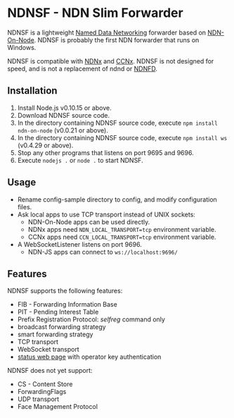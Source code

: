# NDNSF - NDN Slim Forwarder

NDNSF is a lightweight [Named Data Networking](http://www.named-data.net/) forwarder based on [NDN-On-Node](https://github.com/named-data/NDN-On-Node). NDNSF is probably the first NDN forwarder that runs on Windows.

NDNSF is compatible with [NDNx](https://github.com/named-data/ndnx) and [CCNx](http://www.ccnx.org/). NDNSF is not designed for speed, and is not a replacement of ndnd or [NDNFD](https://github.com/NDN-Routing/NDNFD).

## Installation

1. Install Node.js v0.10.15 or above.
2. Download NDNSF source code.
3. In the directory containing NDNSF source code, execute `npm install ndn-on-node` (v0.0.21 or above).
3. In the directory containing NDNSF source code, execute `npm install ws` (v0.4.29 or above).
4. Stop any other programs that listens on port 9695 and 9696.
5. Execute `nodejs .` or `node .` to start NDNSF.

## Usage

* Rename config-sample directory to config, and modify configuration files.
* Ask local apps to use TCP transport instead of UNIX sockets:
    * NDN-On-Node apps can be used directly.
    * NDNx apps need `NDN_LOCAL_TRANSPORT=tcp` environment variable.
    * CCNx apps need `CCN_LOCAL_TRANSPORT=tcp` environment variable.
* A WebSocketListener listens on port 9696.
    * NDN-JS apps can connect to `ws://localhost:9696/`

## Features

NDNSF supports the following features:

* FIB - Forwarding Information Base
* PIT - Pending Interest Table
* Prefix Registration Protocol: *selfreg* command only
* broadcast forwarding strategy
* smart forwarding strategy
* TCP transport
* WebSocket transport
* [status web page](http://localhost:9696) with operator key authentication

NDNSF does not yet support:

* CS - Content Store
* ForwardingFlags
* UDP transport
* Face Management Protocol

